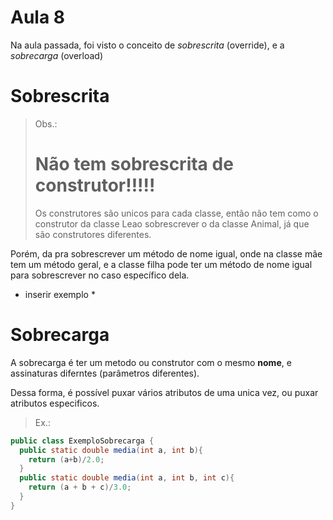 # Aula 8

Na aula passada, foi visto o conceito de _sobrescrita_ (override), e a _sobrecarga_ (overload)

# Sobrescrita

> Obs.: <h1>Não tem sobrescrita de construtor!!!!!</h1> Os construtores são unicos para cada classe, então não tem como o construtor da classe Leao sobrescrever o da classe Animal, já que são construtores diferentes.

Porém, da pra sobrescrever um método de nome igual, onde na classe mãe tem um método geral, e a classe filha pode ter um método de nome igual para sobrescrever no caso específico dela.

* inserir exemplo *



# Sobrecarga

A sobrecarga é ter um metodo ou construtor com o mesmo **nome**, e assinaturas diferntes (parâmetros diferentes).

Dessa forma, é possível puxar vários atributos de uma unica vez, ou puxar atributos especificos.

> Ex.:

```java
public class ExemploSobrecarga {
  public static double media(int a, int b){
    return (a+b)/2.0;
  }
  public static double media(int a, int b, int c){
    return (a + b + c)/3.0;
  }
}
```



